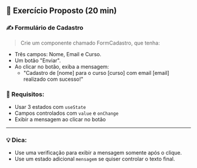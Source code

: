 ## 🧩 **Exercício Proposto (20 min)**

### ✍️ **Formulário de Cadastro**

> Crie um componente chamado FormCadastro, que tenha:
> 
- Três campos: Nome, Email e Curso.
- Um botão "Enviar".
- Ao clicar no botão, exiba a mensagem:
    - "Cadastro de [nome] para o curso [curso] com email [email] realizado com sucesso!"

### 🔑 Requisitos:

- Usar 3 estados com `useState`
- Campos controlados com `value` e `onChange`
- Exibir a mensagem ao clicar no botão

---

### 💡 Dica:

- Use uma verificação para exibir a mensagem somente após o clique.
- Use um estado adicional `mensagem` se quiser controlar o texto final.
